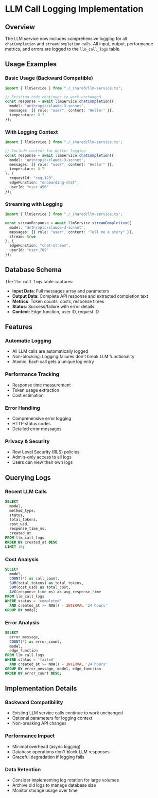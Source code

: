 # LLM Call Logging Implementation

## Overview
The LLM service now includes comprehensive logging for all `chatCompletion` and `streamCompletion` calls. All input, output, performance metrics, and errors are logged to the `llm_call_logs` table.

## Usage Examples

### Basic Usage (Backward Compatible)
```typescript
import { llmService } from "./_shared/llm-service.ts";

// Existing code continues to work unchanged
const response = await llmService.chatCompletion({
  model: "anthropic/claude-3-sonnet",
  messages: [{ role: "user", content: "Hello!" }],
  temperature: 0.7
});
```

### With Logging Context
```typescript
import { llmService } from "./_shared/llm-service.ts";

// Include context for better logging
const response = await llmService.chatCompletion({
  model: "anthropic/claude-3-sonnet",
  messages: [{ role: "user", content: "Hello!" }],
  temperature: 0.7
}, {
  requestId: "req_123",
  edgeFunction: "onboarding-chat",
  userId: "user_456"
});
```

### Streaming with Logging
```typescript
import { llmService } from "./_shared/llm-service.ts";

const streamResponse = await llmService.streamCompletion({
  model: "anthropic/claude-3-sonnet",
  messages: [{ role: "user", content: "Tell me a story" }],
  stream: true
}, {
  edgeFunction: "chat-stream",
  userId: "user_789"
});
```

## Database Schema

The `llm_call_logs` table captures:

- **Input Data**: Full messages array and parameters
- **Output Data**: Complete API response and extracted completion text
- **Metrics**: Token counts, costs, response times
- **Status**: Success/failure with error details
- **Context**: Edge function, user ID, request ID

## Features

### Automatic Logging
- All LLM calls are automatically logged
- Non-blocking: Logging failures don't break LLM functionality
- Atomic: Each call gets a unique log entry

### Performance Tracking
- Response time measurement
- Token usage extraction
- Cost estimation

### Error Handling
- Comprehensive error logging
- HTTP status codes
- Detailed error messages

### Privacy & Security
- Row Level Security (RLS) policies
- Admin-only access to all logs
- Users can view their own logs

## Querying Logs

### Recent LLM Calls
```sql
SELECT 
  model,
  method_type,
  status,
  total_tokens,
  cost_usd,
  response_time_ms,
  created_at
FROM llm_call_logs 
ORDER BY created_at DESC 
LIMIT 10;
```

### Cost Analysis
```sql
SELECT 
  model,
  COUNT(*) as call_count,
  SUM(total_tokens) as total_tokens,
  SUM(cost_usd) as total_cost,
  AVG(response_time_ms) as avg_response_time
FROM llm_call_logs 
WHERE status = 'completed'
  AND created_at >= NOW() - INTERVAL '24 hours'
GROUP BY model;
```

### Error Analysis
```sql
SELECT 
  error_message,
  COUNT(*) as error_count,
  model,
  edge_function
FROM llm_call_logs 
WHERE status = 'failed'
  AND created_at >= NOW() - INTERVAL '24 hours'
GROUP BY error_message, model, edge_function
ORDER BY error_count DESC;
```

## Implementation Details

### Backward Compatibility
- Existing LLM service calls continue to work unchanged
- Optional parameters for logging context
- Non-breaking API changes

### Performance Impact
- Minimal overhead (async logging)
- Database operations don't block LLM responses
- Graceful degradation if logging fails

### Data Retention
- Consider implementing log rotation for large volumes
- Archive old logs to manage database size
- Monitor storage usage over time